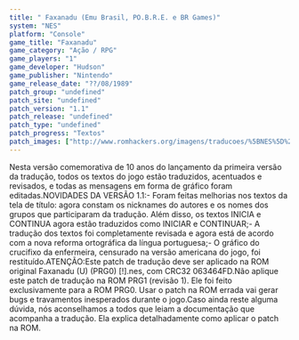 ```yaml
---
title: " Faxanadu (Emu Brasil, PO.B.R.E. e BR Games)"
system: "NES"
platform: "Console"
game_title: "Faxanadu"
game_category: "Ação / RPG"
game_players: "1"
game_developer: "Hudson"
game_publisher: "Nintendo"
game_release_date: "??/08/1989"
patch_group: "undefined"
patch_site: "undefined"
patch_version: "1.1"
patch_release: "undefined"
patch_type: "undefined"
patch_progress: "Textos"
patch_images: ["http://www.romhackers.org/imagens/traducoes/%5BNES%5D%20Faxanadu%20-%20POBRE%20-%201.png","http://www.romhackers.org/imagens/traducoes/%5BNES%5D%20Faxanadu%20-%20POBRE%20-%202.png","http://www.romhackers.org/imagens/traducoes/%5BNES%5D%20Faxanadu%20-%20POBRE%20-%203.png"]
---
```

Nesta versão comemorativa de 10 anos do lançamento da primeira versão da tradução, todos os textos do jogo estão traduzidos, acentuados e revisados, e todas as mensagens em forma de gráfico foram editadas.NOVIDADES DA VERSÃO 1.1:- Foram feitas melhorias nos textos da tela de título: agora constam os nicknames do autores e os nomes dos grupos que participaram da tradução. Além disso, os textos INICIA e CONTINUA agora estão traduzidos como INICIAR e CONTINUAR;- A tradução dos textos foi completamente revisada e agora está de acordo com a nova reforma ortográfica da língua portuguesa;- O gráfico do crucifixo da enfermeira, censurado na versão americana do jogo, foi restituído.ATENÇÃO:Este patch de tradução deve ser aplicado na ROM original Faxanadu (U) (PRG0) [!].nes, com CRC32 063464FD.Não aplique este patch de tradução na ROM PRG1 (revisão 1). Ele foi feito exclusivamente para a ROM PRG0. Usar o patch na ROM errada vai gerar bugs e travamentos inesperados durante o jogo.Caso ainda reste alguma dúvida, nós aconselhamos a todos que leiam a documentação que acompanha a tradução. Ela explica detalhadamente como aplicar o patch na ROM.